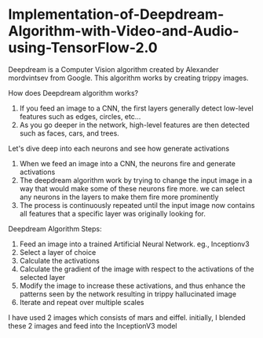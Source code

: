 # Implementation-of-Deepdream-Algorithm-with-Video-and-Audio-using-TensorFlow-2.0

Deepdream is a Computer Vision algorithm created by Alexander mordvintsev from Google. This algorithm works by creating trippy images.

How does Deepdream algorithm works?
1. If you feed an image to a CNN, the first layers generally detect low-level features such as edges, circles, etc...
2. As you go deeper in the network, high-level features are then detected such as faces, cars, and trees.

Let's dive deep into each neurons and see how generate activations
1. When we feed an image into a CNN, the neurons fire and generate activations
2. The deepdream algorithm work by trying to change the input image in a way that would make some of these neurons fire more. we can select any neurons in the layers to make them fire more prominently
3. The process is continuously repeated until the input image now contains all features that a specific layer was originally looking for.

Deepdream Algorithm Steps:
1. Feed an image into a trained Artificial Neural Network. eg., Inceptionv3
2. Select a layer of choice
3. Calculate the activations
4. Calculate the gradient of the image with respect to the activations of the selected layer
5. Modify the image to increase these activations, and thus enhance the patterns seen by the network resulting in trippy hallucinated image
6. Iterate and repeat over multiple scales

I have used 2 images which consists of mars and eiffel. initially, I blended these 2 images and feed into the InceptionV3 model
